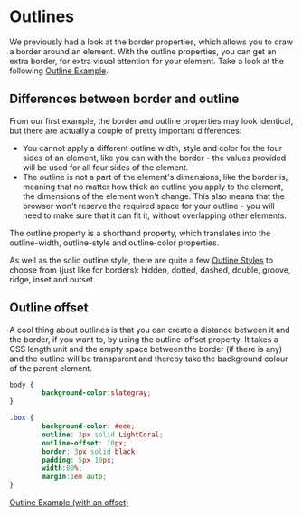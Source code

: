 # Outlines

We previously had a look at the border properties, which allows you to draw a border around an element. With the outline properties, you can get an extra border, for extra visual attention for your element. Take a look at the following <a href="archives/examples/outline1.htm" target="_blank">Outline Example</a>.

## Differences between border and outline

From our first example, the border and outline properties may look identical, but there are actually a couple of pretty important differences:

- You cannot apply a different outline width, style and color for the four sides of an element, like you can with the border - the values provided will be used for all four sides of the element.
- The outline is not a part of the element's dimensions, like the border is, meaning that no matter how thick an outline you apply to the element, the dimensions of the element won't change. This also means that the browser won't reserve the required space for your outline - you will need to make sure that it can fit it, without overlapping other elements.

The outline property is a shorthand property, which translates into the outline-width, outline-style and outline-color properties.

As well as the solid outline style, there are quite a few <a href="archives/examples/outline2.htm" target="_ blank">Outline Styles</a> to choose from (just like for borders): hidden, dotted, dashed, double, groove, ridge, inset and outset.

## Outline offset

A cool thing about outlines is that you can create a distance between it and the border, if you want to, by using the outline-offset property. It takes a CSS length unit and the empty space between the border (if there is any) and the outline will be transparent and thereby take the background colour of the parent element.

```css
body {
        background-color:slategray;
}

.box {
        background-color: #eee;
        outline: 3px solid LightCoral;
        outline-offset: 10px;
        border: 3px solid black;
        padding: 5px 10px;
        width:80%;
        margin:1em auto;
}
```

<a href="archives/examples/outline3.htm" target="_ blank">Outline Example (with an offset)</a>
